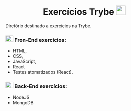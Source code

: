 <h1 align="center"> Exercícios Trybe <img src="https://i.imgur.com/eTJ6H4O.gif" height="30" width="30">  </h1>
Diretório destinado a exercícios na Trybe. 

<h3> <img src="https://i.imgur.com/aemXYZO.jpg" height="20" width="25">  Fron-End exercícios: </h3>

- HTML, 
- CSS, 
- JavaScript,
- React
- Testes atomatizados (React).

<h3> <img src="https://i.imgur.com/mhi3eei.png" height="20" width="25"> Back-End exercícios: </h3>

- NodeJS
- MongoDB
